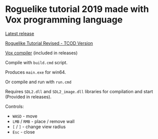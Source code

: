 # Roguelike tutorial 2019 made with Vox programming language

[Latest release](/releases/latest)

[Roguelike Tutorial Revised - TCOD Version](http://rogueliketutorials.com/tutorials/tcod)

[Vox compiler](https://github.com/MrSmith33/tiny_jit) (included in releases)

Compile with `build.cmd` script.

Produces `main.exe` for win64.

Or compile and run with `run.cmd`

Requires `SDL2.dll` and `SDL2_image.dll` libraries for compilation and start (Provided in releases).

Controls:
* `WASD` - move
* `LMB` / `RMB` - place / remove wall
* `[` / `]` - change view radius
* `Esc` - close